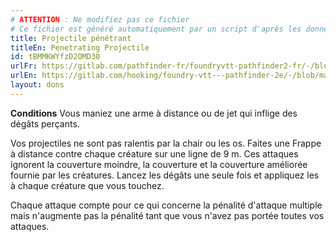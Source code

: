 ```yaml
---
# ATTENTION : Ne modifiez pas ce fichier
# Ce fichier est généré automatiquement par un script d'après les données du module Foundry VTT officiel et de sa traduction
title: Projectile pénétrant
titleEn: Penetrating Projectile
id: tBMMKWYfzD2OMD30
urlFr: https://gitlab.com/pathfinder-fr/foundryvtt-pathfinder2-fr/-/blob/master/data/feats/tBMMKWYfzD2OMD30.htm
urlEn: https://gitlab.com/hooking/foundry-vtt---pathfinder-2e/-/blob/master/packs/data/feats.db/penetrating-projectile.json
layout: dons
---
```

**Conditions** Vous maniez une arme à distance ou de jet qui inflige des dégâts perçants.

Vos projectiles ne sont pas ralentis par la chair ou les os. Faites une Frappe à distance contre chaque créature sur une ligne de 9 m. Ces attaques ignorent la couverture moindre, la couverture et la couverture améliorée fournie par les créatures. Lancez les dégâts une seule fois et appliquez les à chaque créature que vous touchez.

Chaque attaque compte pour ce qui concerne la pénalité d'attaque multiple mais n'augmente pas la pénalité tant que vous n'avez pas portée toutes vos attaques.
